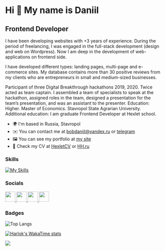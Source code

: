 Hi 👋 My name is Daniil 
=======================  
Frontend Developer 
------------------
I have been developing websites with +3 years of experience. During the period of freelancing, I was engaged in the full-stack development (design and web on Wordpress). Now I am deep in the development of web-applications on frontend side. 

I have developed different types: landing pages, multi-page and e-commerce sites. My database contains more than 30 positive reviews from my clients who are entrepreneurs in small and medium-sized businesses. 

Participant of three Digital Breakthrough hackathons 2019, 2020. Twice acted as team captain. I assembled a team of specialists to speak at the hackathon, assigned roles in the team, designed a presentation for the team’s presentation, and was an assistant to the presenter. Education: Higher. Master of Economics. Stavropol State Agrarian University. Additional education: I am graduate Frontend Developer at Hexlet school.

* 🌍  I'm based in Russia, Stavropol
* ✉️  You can contact me at [bobdaniil@yandex.ru](mailto:bobdaniil@yandex.ru) or [telegram](https://t.me/TheWalkingDan)
* 🖼️  You can see my portfolio at [my site](https://bobrov-site.vercel.app)
* 💼 Check my CV at [HexletCV](https://cv.hexlet.io/ru/resumes/3185) or [HH.ru](https://stavropol.hh.ru/resume/e578a8ceff0b846eea0039ed1f4b4268774e42?hhtmFrom=resume_list)

### Skills  
[![My Skills](https://skillicons.dev/icons?i=js,ts,html,css,sass,bootstrap,vuetify,vue,nuxtjs,vite,react,redux,webpack,wordpress,git,jest,jquery,figma&perline=6)](https://skillicons.dev)

### Socials  

<p align="left"> <a href="https://www.github.com/bobrov-site" target="_blank" rel="noreferrer"> <picture> <source media="(prefers-color-scheme: dark)" srcset="https://raw.githubusercontent.com/danielcranney/readme-generator/main/public/icons/socials/github-dark.svg" /> <source media="(prefers-color-scheme: light)" srcset="https://raw.githubusercontent.com/danielcranney/readme-generator/main/public/icons/socials/github.svg" /> <img src="https://raw.githubusercontent.com/danielcranney/readme-generator/main/public/icons/socials/github.svg" width="32" height="32" /> </picture> </a> <a href="http://www.instagram.com/bobrov_site" target="_blank" rel="noreferrer"> <picture> <source media="(prefers-color-scheme: dark)" srcset="undefined" /> <source media="(prefers-color-scheme: light)" srcset="https://raw.githubusercontent.com/danielcranney/readme-generator/main/public/icons/socials/instagram.svg" /> <img src="https://raw.githubusercontent.com/danielcranney/readme-generator/main/public/icons/socials/instagram.svg" width="32" height="32" /> </picture> </a> <a href="https://www.linkedin.com/in/daniil-bobrov" target="_blank" rel="noreferrer"> <picture> <source media="(prefers-color-scheme: dark)" srcset="https://raw.githubusercontent.com/danielcranney/readme-generator/main/public/icons/socials/linkedin-dark.svg" /> <source media="(prefers-color-scheme: light)" srcset="https://raw.githubusercontent.com/danielcranney/readme-generator/main/public/icons/socials/linkedin.svg" /> <img src="https://raw.githubusercontent.com/danielcranney/readme-generator/main/public/icons/socials/linkedin.svg" width="32" height="32" /> </picture> </a> <a href="https://www.stackoverflow.com/users/16803260/bobrov-site" target="_blank" rel="noreferrer"> <picture> <source media="(prefers-color-scheme: dark)" srcset="undefined" /> <source media="(prefers-color-scheme: light)" srcset="https://raw.githubusercontent.com/danielcranney/readme-generator/main/public/icons/socials/stackoverflow.svg" /> <img src="https://raw.githubusercontent.com/danielcranney/readme-generator/main/public/icons/socials/stackoverflow.svg" width="32" height="32" /> </picture> </a></p>

### Badges

![Top Langs](https://github-readme-stats.vercel.app/api/top-langs/?username=bobrov-site&layout=compact&theme=maroongold)

[![Harlok's WakaTime stats](https://github-readme-stats.vercel.app/api/wakatime?username=bobrovSite&theme=maroongold&layout=compact)](https://github.com/anuraghazra/github-readme-stats)

<a href="https://visitcount.itsvg.in">
  <img src="https://visitcount.itsvg.in/api?id=bobrov-site&label=Profile%20Views&color=2&icon=5&pretty=false" />
</a>
